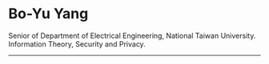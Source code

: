# Bo-Yu Yang

Senior of Department of Electrical Engineering, National Taiwan University. Information Theory, Security and Privacy.

<VFDownload text='Download my CV' href='/CV_Bo_Yu_Yang_241026.pdf' as='CV_Bo_Yu_Yang_241026.pdf'/>

<!-- ## Education


- Lorem ipsum dolor sit amet, National Taiwan University, 2011

## Work Experience

- **Academic Pages Collaborator** | Spring 2024 -> Now
    - Location: Github University
    - Duties: Updates and improvements to template
    - Supervisor: The Users
- **Research Assistant** | Fall 2015 -> Winter 2023
    - Location: Github University
    - Duties: Merging pull requests
    - Supervisor: Professor Hub
- **Research Assistant** | Summer 2015
    - Location: Github University
    - Duties: Tagging issues
    - Supervisor: Professor Git

## Skills

- Skill 1
- Skill 2
- Skill 3
    - Skill 3.1
    - Skill 3.2
    - Skill 3.3

## Category

- Lorem ipsum dolor sit amet, consectetur adipiscing elit, sed do eiusmod tempor incididunt ut labore et dolore magna aliqua. Ut enim ad minim veniam, quis nostrud exercitation ullamco laboris nisi ut aliquip ex ea commodo consequat.
- Lorem ipsum dolor sit amet, consectetur adipiscing elit, sed do eiusmod tempor incididunt ut labore et dolore magna aliqua. Ut enim ad minim veniam, quis nostrud exercitation ullamco laboris nisi ut aliquip ex ea commodo consequat.
- Lorem ipsum dolor sit amet, consectetur adipiscing elit, sed do eiusmod tempor incididunt ut labore et dolore magna aliqua. Ut enim ad minim veniam, quis nostrud exercitation ullamco laboris nisi ut aliquip ex ea commodo consequat.
    - Lorem ipsum dolor sit amet -->

-----
